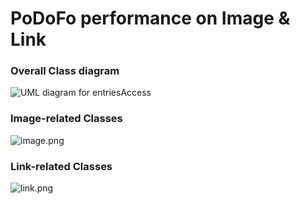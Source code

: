 PoDoFo performance on Image & Link
==================================

### Overall Class diagram
![UML diagram for entriesAccess](https://raw.github.com/Universefei/podofomemo/master/doc/feifigure/EntriesAccess.png)

### Image-related Classes
![image.png](https://raw.github.com/Universefei/podofomemo/master/doc/feifigure/Image.png)

### Link-related Classes
![link.png](https://raw.github.com/Universefei/podofomemo/master/doc/feifigure/Link.png)
